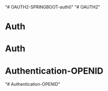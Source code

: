 "# OAUTH2-SPRINGBOOT-auth0" 
"# OAUTH2" 
# Auth
# Auth
# Authentication-OPENID
"# Authentication-OPENID" 
